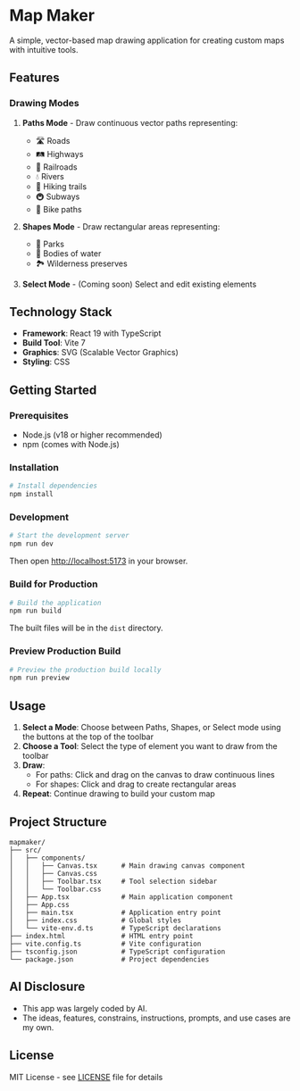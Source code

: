 # Map Maker

A simple, vector-based map drawing application for creating custom maps with intuitive tools.

## Features

### Drawing Modes

1. **Paths Mode** - Draw continuous vector paths representing:
   - 🛣️ Roads
   - 🛤️ Highways
   - 🚂 Railroads
   - 💧 Rivers
   - 🥾 Hiking trails
   - 🚇 Subways
   - 🚴 Bike paths

2. **Shapes Mode** - Draw rectangular areas representing:
   - 🌳 Parks
   - 🌊 Bodies of water
   - 🏞️ Wilderness preserves

3. **Select Mode** - (Coming soon) Select and edit existing elements

## Technology Stack

- **Framework**: React 19 with TypeScript
- **Build Tool**: Vite 7
- **Graphics**: SVG (Scalable Vector Graphics)
- **Styling**: CSS

## Getting Started

### Prerequisites

- Node.js (v18 or higher recommended)
- npm (comes with Node.js)

### Installation

```bash
# Install dependencies
npm install
```

### Development

```bash
# Start the development server
npm run dev
```

Then open [http://localhost:5173](http://localhost:5173) in your browser.

### Build for Production

```bash
# Build the application
npm run build
```

The built files will be in the `dist` directory.

### Preview Production Build

```bash
# Preview the production build locally
npm run preview
```

## Usage

1. **Select a Mode**: Choose between Paths, Shapes, or Select mode using the buttons at the top of the toolbar
2. **Choose a Tool**: Select the type of element you want to draw from the toolbar
3. **Draw**: 
   - For paths: Click and drag on the canvas to draw continuous lines
   - For shapes: Click and drag to create rectangular areas
4. **Repeat**: Continue drawing to build your custom map

## Project Structure

```
mapmaker/
├── src/
│   ├── components/
│   │   ├── Canvas.tsx      # Main drawing canvas component
│   │   ├── Canvas.css
│   │   ├── Toolbar.tsx     # Tool selection sidebar
│   │   └── Toolbar.css
│   ├── App.tsx             # Main application component
│   ├── App.css
│   ├── main.tsx            # Application entry point
│   ├── index.css           # Global styles
│   └── vite-env.d.ts       # TypeScript declarations
├── index.html              # HTML entry point
├── vite.config.ts          # Vite configuration
├── tsconfig.json           # TypeScript configuration
└── package.json            # Project dependencies
```

## AI Disclosure
- This app was largely coded by AI.
- The ideas, features, constrains, instructions, prompts, and use cases are my own.

## License

MIT License - see [LICENSE](LICENSE) file for details
